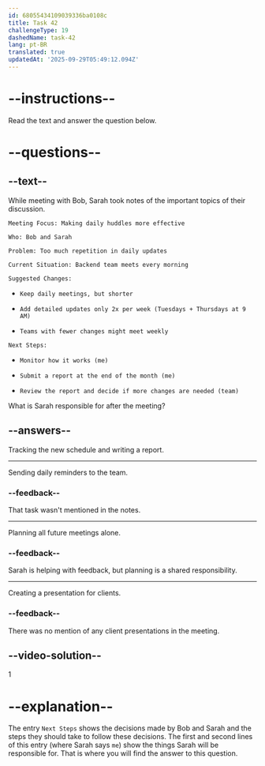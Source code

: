 ```yaml
---
id: 68055434109039336ba0108c
title: Task 42
challengeType: 19
dashedName: task-42
lang: pt-BR
translated: true
updatedAt: '2025-09-29T05:49:12.094Z'
---
```


<!-- READING -->

# --instructions--

Read the text and answer the question below.

# --questions--

## --text--

While meeting with Bob, Sarah took notes of the important topics of their discussion.

`Meeting Focus: Making daily huddles more effective`

`Who: Bob and Sarah`

`Problem: Too much repetition in daily updates`

`Current Situation: Backend team meets every morning`

`Suggested Changes:`

- `Keep daily meetings, but shorter`

- `Add detailed updates only 2x per week (Tuesdays + Thursdays at 9 AM)`

- `Teams with fewer changes might meet weekly`

`Next Steps:`

- `Monitor how it works (me)`

- `Submit a report at the end of the month (me)`

- `Review the report and decide if more changes are needed (team)`

What is Sarah responsible for after the meeting?

## --answers--

Tracking the new schedule and writing a report.

---

Sending daily reminders to the team.

### --feedback--

That task wasn't mentioned in the notes.

---

Planning all future meetings alone.

### --feedback--

Sarah is helping with feedback, but planning is a shared responsibility.

---

Creating a presentation for clients.

### --feedback--

There was no mention of any client presentations in the meeting.

## --video-solution--

1

# --explanation--

The entry `Next Steps` shows the decisions made by Bob and Sarah and the steps they should take to follow these decisions. The first and second lines of this entry (where Sarah says `me`) show the things Sarah will be responsible for. That is where you will find the answer to this question.
